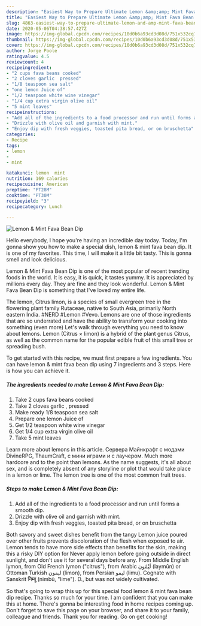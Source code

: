 ```yaml
---
description: "Easiest Way to Prepare Ultimate Lemon &amp;amp; Mint Fava Bean Dip"
title: "Easiest Way to Prepare Ultimate Lemon &amp;amp; Mint Fava Bean Dip"
slug: 4863-easiest-way-to-prepare-ultimate-lemon-and-amp-mint-fava-bean-dip
date: 2020-05-06T04:38:57.427Z
image: https://img-global.cpcdn.com/recipes/10d0b6a93cd3d08d/751x532cq70/lemon-mint-fava-bean-dip-recipe-main-photo.jpg
thumbnail: https://img-global.cpcdn.com/recipes/10d0b6a93cd3d08d/751x532cq70/lemon-mint-fava-bean-dip-recipe-main-photo.jpg
cover: https://img-global.cpcdn.com/recipes/10d0b6a93cd3d08d/751x532cq70/lemon-mint-fava-bean-dip-recipe-main-photo.jpg
author: Jorge Poole
ratingvalue: 4.5
reviewcount: 4
recipeingredient:
- "2 cups fava beans cooked"
- "2 cloves garlic  pressed"
- "1/8 teaspoon sea salt"
- "one lemon Juice of"
- "1/2 teaspoon white wine vinegar"
- "1/4 cup extra virgin olive oil"
- "5 mint leaves"
recipeinstructions:
- "Add all of the ingredients to a food processor and run until forms a smooth dip."
- "Drizzle with olive oil and garnish with mint."
- "Enjoy dip with fresh veggies, toasted pita bread, or on bruschetta"
categories:
- Recipe
tags:
- lemon
- 
- mint

katakunci: lemon  mint 
nutrition: 169 calories
recipecuisine: American
preptime: "PT28M"
cooktime: "PT30M"
recipeyield: "3"
recipecategory: Lunch

---
```



![Lemon &amp; Mint Fava Bean Dip](https://img-global.cpcdn.com/recipes/10d0b6a93cd3d08d/751x532cq70/lemon-mint-fava-bean-dip-recipe-main-photo.jpg)

Hello everybody, I hope you're having an incredible day today. Today, I'm gonna show you how to make a special dish, lemon &amp; mint fava bean dip. It is one of my favorites. This time, I will make it a little bit tasty. This is gonna smell and look delicious.

Lemon &amp; Mint Fava Bean Dip is one of the most popular of recent trending foods in the world. It is easy, it is quick, it tastes yummy. It is appreciated by millions every day. They are fine and they look wonderful. Lemon &amp; Mint Fava Bean Dip is something that I've loved my entire life.

The lemon, Citrus limon, is a species of small evergreen tree in the flowering plant family Rutaceae, native to South Asia, primarily North eastern India. #NERD #Lemon #Vevo. Lemons are one of those ingredients that are so underrated and have the ability to transform your cooking into something (even more) Let&#39;s walk through everything you need to know about lemons. Lemon (Citrus × limon) is a hybrid of the plant genus Citrus, as well as the common name for the popular edible fruit of this small tree or spreading bush.


To get started with this recipe, we must first prepare a few ingredients. You can have lemon &amp; mint fava bean dip using 7 ingredients and 3 steps. Here is how you can achieve it.

<!--inarticleads1-->

##### The ingredients needed to make Lemon &amp; Mint Fava Bean Dip:

1. Take 2 cups fava beans cooked
1. Take 2 cloves garlic , pressed
1. Make ready 1/8 teaspoon sea salt
1. Prepare one lemon Juice of
1. Get 1/2 teaspoon white wine vinegar
1. Get 1/4 cup extra virgin olive oil
1. Take 5 mint leaves


Learn more about lemons in this article. Сервера Майнкрафт с модами DivineRPG, ThaumCraft, с мини играми и с лаучером. Much more hardcore and to the point than lemons. As the name suggests, it&#39;s all about sex, and is completely absent of any storyline or plot that would take place in a lemon or lime. The lemon tree is one of the most common fruit trees. 

<!--inarticleads2-->

##### Steps to make Lemon &amp; Mint Fava Bean Dip:

1. Add all of the ingredients to a food processor and run until forms a smooth dip.
1. Drizzle with olive oil and garnish with mint.
1. Enjoy dip with fresh veggies, toasted pita bread, or on bruschetta


Both savory and sweet dishes benefit from the tangy Lemon juice poured over other fruits prevents discoloration of the flesh when exposed to air. Lemon tends to have more side effects than benefits for the skin, making this a risky DIY option for Never apply lemon before going outside in direct sunlight, and don&#39;t use it for several days before any. From Middle English lymon, from Old French lymon (&#34;citrus&#34;), from Arabic لَيْمُون‎ (laymūn) or Ottoman Turkish لیمون‎ (limon), from Persian لیمو‎ (limu). Cognate with Sanskrit निम्बू (nimbū, &#34;lime&#34;). D., but was not widely cultivated. 

So that's going to wrap this up for this special food lemon &amp; mint fava bean dip recipe. Thanks so much for your time. I am confident that you can make this at home. There's gonna be interesting food in home recipes coming up. Don't forget to save this page on your browser, and share it to your family, colleague and friends. Thank you for reading. Go on get cooking!
